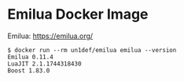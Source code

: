 # Emilua Docker Image

Emilua: https://emilua.org/

```
$ docker run --rm un1def/emilua emilua --version
Emilua 0.11.4
LuaJIT 2.1.1744318430
Boost 1.83.0
```
